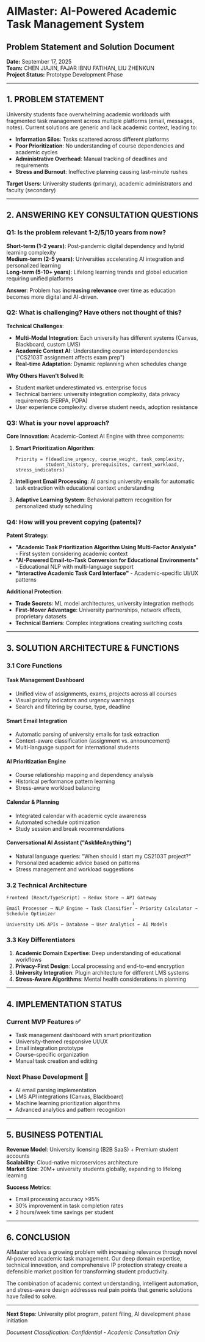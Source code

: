 # AIMaster: AI-Powered Academic Task Management System
## Problem Statement and Solution Document

**Date:** September 17, 2025  
**Team:** CHEN JIAJIN, FAJAR IBNU FATIHAN, LIU ZHENKUN  
**Project Status:** Prototype Development Phase

---

## 1. PROBLEM STATEMENT

University students face overwhelming academic workloads with fragmented task management across multiple platforms (email, messages, notes). Current solutions are generic and lack academic context, leading to:

- **Information Silos**: Tasks scattered across different platforms
- **Poor Prioritization**: No understanding of course dependencies and academic cycles
- **Administrative Overhead**: Manual tracking of deadlines and requirements
- **Stress and Burnout**: Ineffective planning causing last-minute rushes

**Target Users**: University students (primary), academic administrators and faculty (secondary)

---

## 2. ANSWERING KEY CONSULTATION QUESTIONS

### Q1: Is the problem relevant 1-2/5/10 years from now?

**Short-term (1-2 years)**: Post-pandemic digital dependency and hybrid learning complexity  
**Medium-term (2-5 years)**: Universities accelerating AI integration and personalized learning  
**Long-term (5-10+ years)**: Lifelong learning trends and global education requiring unified platforms

**Answer**: Problem has **increasing relevance** over time as education becomes more digital and AI-driven.

### Q2: What is challenging? Have others not thought of this?

**Technical Challenges**:
- **Multi-Modal Integration**: Each university has different systems (Canvas, Blackboard, custom LMS)
- **Academic Context AI**: Understanding course interdependencies ("CS2103T assignment affects exam prep")
- **Real-time Adaptation**: Dynamic replanning when schedules change

**Why Others Haven't Solved It**:
- Student market underestimated vs. enterprise focus
- Technical barriers: university integration complexity, data privacy requirements (FERPA, PDPA)
- User experience complexity: diverse student needs, adoption resistance

### Q3: What is your novel approach?

**Core Innovation**: Academic-Context AI Engine with three components:

1. **Smart Prioritization Algorithm**:
   ```
   Priority = f(deadline_urgency, course_weight, task_complexity, 
              student_history, prerequisites, current_workload, stress_indicators)
   ```

2. **Intelligent Email Processing**: AI parsing university emails for automatic task extraction with educational context understanding

3. **Adaptive Learning System**: Behavioral pattern recognition for personalized study scheduling

### Q4: How will you prevent copying (patents)?

**Patent Strategy**:
- **"Academic Task Prioritization Algorithm Using Multi-Factor Analysis"** - First system considering academic context
- **"AI-Powered Email-to-Task Conversion for Educational Environments"** - Educational NLP with multi-language support
- **"Interactive Academic Task Card Interface"** - Academic-specific UI/UX patterns

**Additional Protection**:
- **Trade Secrets**: ML model architectures, university integration methods
- **First-Mover Advantage**: University partnerships, network effects, proprietary datasets
- **Technical Barriers**: Complex integrations creating switching costs

---

## 3. SOLUTION ARCHITECTURE & FUNCTIONS

### 3.1 Core Functions

#### **Task Management Dashboard**
- Unified view of assignments, exams, projects across all courses
- Visual priority indicators and urgency warnings
- Search and filtering by course, type, deadline

#### **Smart Email Integration**
- Automatic parsing of university emails for task extraction
- Context-aware classification (assignment vs. announcement)
- Multi-language support for international students

#### **AI Prioritization Engine**
- Course relationship mapping and dependency analysis
- Historical performance pattern learning
- Stress-aware workload balancing

#### **Calendar & Planning**
- Integrated calendar with academic cycle awareness
- Automated schedule optimization
- Study session and break recommendations

#### **Conversational AI Assistant ("AskMeAnything")**
- Natural language queries: "When should I start my CS2103T project?"
- Personalized academic advice based on patterns
- Stress management and workload suggestions

### 3.2 Technical Architecture

```
Frontend (React/TypeScript) → Redux Store → API Gateway
                                              ↓
Email Processor → NLP Engine → Task Classifier → Priority Calculator → Schedule Optimizer
                                              ↓
University LMS APIs ← Database → User Analytics ← AI Models
```

### 3.3 Key Differentiators

1. **Academic Domain Expertise**: Deep understanding of educational workflows
2. **Privacy-First Design**: Local processing and end-to-end encryption
3. **University Integration**: Plugin architecture for different LMS systems
4. **Stress-Aware Algorithms**: Mental health considerations in planning

---

## 4. IMPLEMENTATION STATUS

### Current MVP Features ✅
- Task management dashboard with smart prioritization
- University-themed responsive UI/UX
- Email integration prototype
- Course-specific organization
- Manual task creation and editing

### Next Phase Development 🔄
- AI email parsing implementation
- LMS API integrations (Canvas, Blackboard)
- Machine learning prioritization algorithms
- Advanced analytics and pattern recognition

---

## 5. BUSINESS POTENTIAL

**Revenue Model**: University licensing (B2B SaaS) + Premium student accounts  
**Scalability**: Cloud-native microservices architecture  
**Market Size**: 20M+ university students globally, expanding to lifelong learning

**Success Metrics**:
- Email processing accuracy >95%
- 30% improvement in task completion rates  
- 2 hours/week time savings per student

---

## 6. CONCLUSION

AIMaster solves a growing problem with increasing relevance through novel AI-powered academic task management. Our deep domain expertise, technical innovation, and comprehensive IP protection strategy create a defensible market position for transforming student productivity.

The combination of academic context understanding, intelligent automation, and stress-aware design addresses real pain points that generic solutions have failed to solve.

---

**Next Steps**: University pilot program, patent filing, AI development phase initiation

*Document Classification: Confidential - Academic Consultation Only*
